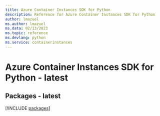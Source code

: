 ```yaml
---
title: Azure Container Instances SDK for Python
description: Reference for Azure Container Instances SDK for Python
author: lmazuel
ms.author: lmazuel
ms.data: 02/13/2023
ms.topic: reference
ms.devlang: python
ms.service: containerinstances
---
```

# Azure Container Instances SDK for Python - latest
## Packages - latest
[!INCLUDE [packages](container-instances-index.md)]